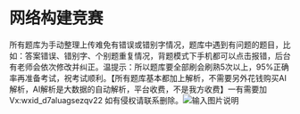 # 网络构建竞赛
所有题库为手动整理上传难免有错误或错别字情况，题库中遇到有问题的题目，比如：答案错误、错别字、个别题重复情况，背题模式下手机都可以点击报错，后台有老师会依次修改并纠正。温提示：所以题库要全部刷会刷熟5次以上，95%正确率再准备考试，祝考试顺利。【所有题库基本都加上解析，不需要另外花钱购买AI解析，AI解析是大数据的自动解析，平台收费，不是我方收费】一有需要加Vx:wxid_d7aluagsezqv22
如有侵权请联系删除。![输入图片说明](https://foruda.gitee.com/images/1748001918751449300/a18f6978_15301265.png "《网络构建竞赛》初赛题库+答案++解析 (1).png")